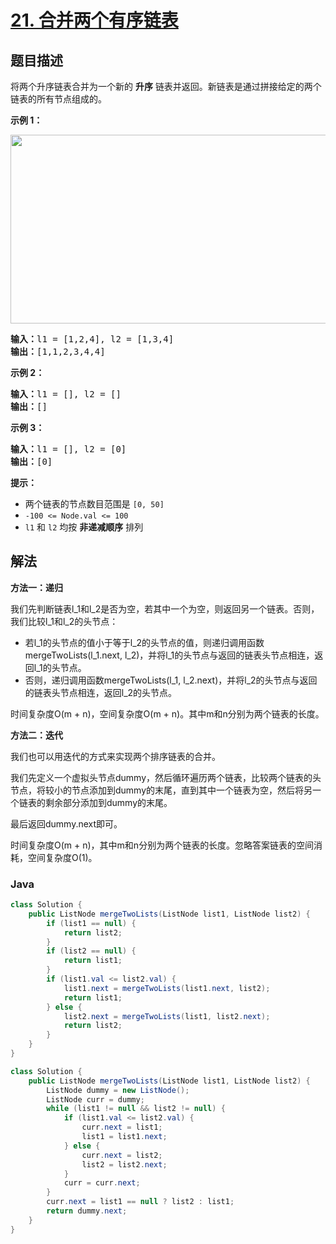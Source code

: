 # [21. 合并两个有序链表](https://leetcode.cn/problems/merge-two-sorted-lists)

## 题目描述

<p>将两个升序链表合并为一个新的 <strong>升序</strong> 链表并返回。新链表是通过拼接给定的两个链表的所有节点组成的。 </p>



<p><strong>示例 1：</strong></p>
<img alt="" src="https://gcore.jsdelivr.net/gh/doocs/leetcode@main/solution/0000-0099/0021.Merge%20Two%20Sorted%20Lists/images/merge_ex1.jpg" style="width: 662px; height: 302px;" />
<pre>
<strong>输入：</strong>l1 = [1,2,4], l2 = [1,3,4]
<strong>输出：</strong>[1,1,2,3,4,4]
</pre>

<p><strong>示例 2：</strong></p>

<pre>
<strong>输入：</strong>l1 = [], l2 = []
<strong>输出：</strong>[]
</pre>

<p><strong>示例 3：</strong></p>

<pre>
<strong>输入：</strong>l1 = [], l2 = [0]
<strong>输出：</strong>[0]
</pre>



<p><strong>提示：</strong></p>

<ul>
	<li>两个链表的节点数目范围是 <code>[0, 50]</code></li>
	<li><code>-100 <= Node.val <= 100</code></li>
	<li><code>l1</code> 和 <code>l2</code> 均按 <strong>非递减顺序</strong> 排列</li>
</ul>

## 解法

**方法一：递归**

我们先判断链表l_1和l_2是否为空，若其中一个为空，则返回另一个链表。否则，我们比较l_1和l_2的头节点：

-   若l_1的头节点的值小于等于l_2的头节点的值，则递归调用函数mergeTwoLists(l_1.next, l_2)，并将l_1的头节点与返回的链表头节点相连，返回l_1的头节点。
-   否则，递归调用函数mergeTwoLists(l_1, l_2.next)，并将l_2的头节点与返回的链表头节点相连，返回l_2的头节点。

时间复杂度O(m + n)，空间复杂度O(m + n)。其中m和n分别为两个链表的长度。

**方法二：迭代**

我们也可以用迭代的方式来实现两个排序链表的合并。

我们先定义一个虚拟头节点dummy，然后循环遍历两个链表，比较两个链表的头节点，将较小的节点添加到dummy的末尾，直到其中一个链表为空，然后将另一个链表的剩余部分添加到dummy的末尾。

最后返回dummy.next即可。

时间复杂度O(m + n)，其中m和n分别为两个链表的长度。忽略答案链表的空间消耗，空间复杂度O(1)。

### **Java**

```java
class Solution {
    public ListNode mergeTwoLists(ListNode list1, ListNode list2) {
        if (list1 == null) {
            return list2;
        }
        if (list2 == null) {
            return list1;
        }
        if (list1.val <= list2.val) {
            list1.next = mergeTwoLists(list1.next, list2);
            return list1;
        } else {
            list2.next = mergeTwoLists(list1, list2.next);
            return list2;
        }
    }
}
```

```java
class Solution {
    public ListNode mergeTwoLists(ListNode list1, ListNode list2) {
        ListNode dummy = new ListNode();
        ListNode curr = dummy;
        while (list1 != null && list2 != null) {
            if (list1.val <= list2.val) {
                curr.next = list1;
                list1 = list1.next;
            } else {
                curr.next = list2;
                list2 = list2.next;
            }
            curr = curr.next;
        }
        curr.next = list1 == null ? list2 : list1;
        return dummy.next;
    }
}
```
